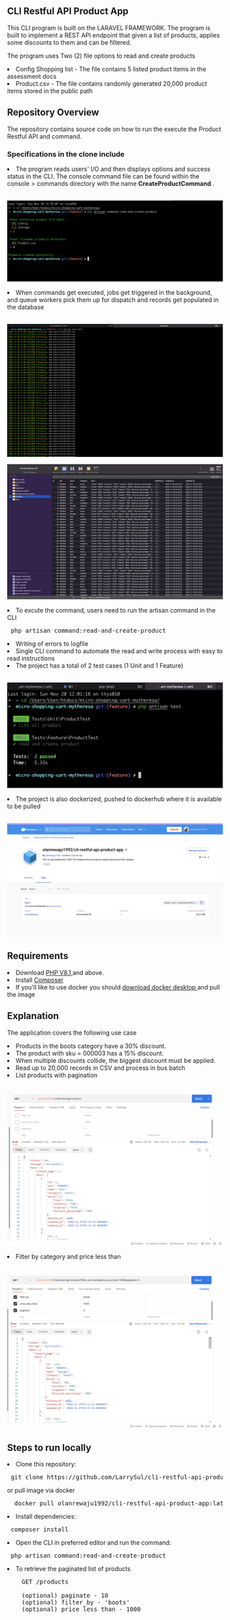 ## CLI Restful API Product App


This CLI program is built on the LARAVEL FRAMEWORK. The program is built to implement a REST API endpoint that given a list of products, applies some discounts to them and can be filtered.


<p> The program uses Two (2) file options to read and create products </p>

<li> Config Shopping list - The file contains 5 listed product items in the assessment docs </li>

<li> Product.csv - The file contains randomly generated 20,000 product items stored in the public path  </li>


## Repository Overview 

The repository contains source code on how to run the execute the Product Restful API and command. 

### Specifications in the clone include

<li> The program reads users' I/O  and then displays options and success status in the CLI. The console command file can be found within the console > commands directory with the name <b> CreateProductCommand </b>. </li> </br>

![Screenshot of read write operation via the CLI](https://github.com/LarrySul/cli-restful-api-product-app/blob/feature/public/screenshots/process.png)

<li>  When commands get executed, jobs get triggered in the background, and queue workers pick them up for dispatch and records get populated in the database</li> <br>

![Screenshot of background jobs](https://github.com/LarrySul/cli-restful-api-product-app/blob/feature/public/screenshots/job.png)

![Screenshot of database records](https://github.com/LarrySul/cli-restful-api-product-app/blob/feature/public/screenshots/database.png)


<li>To excute the command, users need to run the artisan command in the CLI </li>

<pre> php artisan command:read-and-create-product </pre>

<li> Writing of errors to logfile </li>

<li> Single CLI command to automate the read and write process with easy to read instructions </li>

<li> The project has a total of 2 test cases (1 Unit and 1 Feature) </li> <br>

![Screenshot of test cases ](https://github.com/LarrySul/cli-restful-api-product-app/blob/feature/public/screenshots/test.png)

<li> The project is also dockerized, pushed to dockerhub where it is available to be pulled </li> <br>

![Screenshot of dockerized project ](https://github.com/LarrySul/cli-restful-api-product-app/blob/feature/public/screenshots/docker.png)

## Requirements 

<li> Download <a href="https://www.php.net/downloads.php"> PHP V8.1 </a> and above. </li>

<li> Install <a href="https://getcomposer.org/download/"> Composer </a> </li>

<li> If you'll like to use docker you should <a href="https://www.docker.com/products/docker-desktop/" >download docker desktop </a> and pull the image </li>


## Explanation

The application covers the following use case

<li> Products in the boots category have a 30% discount.</li>
<li> The product with sku = 000003 has a 15% discount. </li>
<li> When multiple discounts collide, the biggest discount must be applied. </li>
<li> Read up to 20,000 records in CSV and process in bus batch </li>
<li> List products with pagination </li> <br>

![Screenshot of pagination product list ](https://github.com/LarrySul/cli-restful-api-product-app/blob/feature/public/screenshots/list.png)


<li > Filter by category and price less than </li> <br>

![Screenshot of query result ](https://github.com/LarrySul/cli-restful-api-product-app/blob/feature/public/screenshots/query.png)


## Steps to run locally 

<li> Clone this repository: </li>

<pre> git clone https://github.com/LarrySul/cli-restful-api-product-app </pre> or pull image via docker

<pre>  docker pull olanrewaju1992/cli-restful-api-product-app:latest </pre>

<li> Install dependencies: </li>

<pre> composer install </pre>

<li> Open the CLI in preferred editor and run the command: </li>

<pre> php artisan command:read-and-create-product </pre>

<li> To retrieve the paginated list of products  </li>

<pre>
    GET /products 

    (optional) paginate - 10 
    (optional) filter_by - 'boots' 
    (optional) price_less_than - 1000
</pre>
